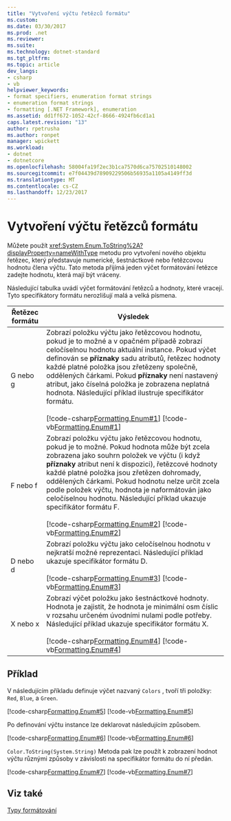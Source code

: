 ```yaml
---
title: "Vytvoření výčtu řetězců formátu"
ms.custom: 
ms.date: 03/30/2017
ms.prod: .net
ms.reviewer: 
ms.suite: 
ms.technology: dotnet-standard
ms.tgt_pltfrm: 
ms.topic: article
dev_langs:
- csharp
- vb
helpviewer_keywords:
- format specifiers, enumeration format strings
- enumeration format strings
- formatting [.NET Framework], enumeration
ms.assetid: dd1ff672-1052-42cf-8666-4924fb6cd1a1
caps.latest.revision: "13"
author: rpetrusha
ms.author: ronpet
manager: wpickett
ms.workload:
- dotnet
- dotnetcore
ms.openlocfilehash: 58004fa19f2ec3b1ca7570d6ca75702510148002
ms.sourcegitcommit: e7f04439d78909229506b56935a1105a4149ff3d
ms.translationtype: MT
ms.contentlocale: cs-CZ
ms.lasthandoff: 12/23/2017
---
```

# <a name="enumeration-format-strings"></a>Vytvoření výčtu řetězců formátu
Můžete použít <xref:System.Enum.ToString%2A?displayProperty=nameWithType> metodu pro vytvoření nového objektu řetězec, který představuje numerické, šestnáctkové nebo řetězcovou hodnotu člena výčtu. Tato metoda přijímá jeden výčet formátování řetězce zadejte hodnotu, která mají být vráceny.  
  
 Následující tabulka uvádí výčet formátování řetězců a hodnoty, které vracejí. Tyto specifikátory formátu nerozlišují malá a velká písmena.  
  
| Řetězec formátu | Výsledek |  
| ------------- | ------ |  
| G nebo g | Zobrazí položku výčtu jako řetězcovou hodnotu, pokud je to možné a v opačném případě zobrazí celočíselnou hodnotu aktuální instance. Pokud výčet definován se **příznaky** sadu atributů, řetězec hodnoty každé platné položka jsou zřetězeny společně, oddělených čárkami. Pokud **příznaky** není nastavený atribut, jako číselná položka je zobrazena neplatná hodnota. Následující příklad ilustruje specifikátor formátu.<br><br>[!code-csharp[Formatting.Enum#1](../../../samples/snippets/csharp/VS_Snippets_CLR/Formatting.Enum/cs/enum1.cs#1)] [!code-vb[Formatting.Enum#1](../../../samples/snippets/visualbasic/VS_Snippets_CLR/Formatting.Enum/vb/enum1.vb#1)] |  
| F nebo f | Zobrazí položku výčtu jako řetězcovou hodnotu, pokud je to možné. Pokud hodnota může být zcela zobrazena jako souhrn položek ve výčtu (i když **příznaky** atribut není k dispozici), řetězcové hodnoty každé platné položka jsou zřetězen dohromady, oddělených čárkami. Pokud hodnotu nelze určit zcela podle položek výčtu, hodnota je naformátován jako celočíselnou hodnotu. Následující příklad ukazuje specifikátor formátu F.<br><br>[!code-csharp[Formatting.Enum#2](../../../samples/snippets/csharp/VS_Snippets_CLR/Formatting.Enum/cs/enum1.cs#2)] [!code-vb[Formatting.Enum#2](../../../samples/snippets/visualbasic/VS_Snippets_CLR/Formatting.Enum/vb/enum1.vb#2)] |  
| D nebo d | Zobrazí položku výčtu jako celočíselnou hodnotu v nejkratší možné reprezentaci. Následující příklad ukazuje specifikátor formátu D.<br><br>[!code-csharp[Formatting.Enum#3](../../../samples/snippets/csharp/VS_Snippets_CLR/Formatting.Enum/cs/enum1.cs#3)] [!code-vb[Formatting.Enum#3](../../../samples/snippets/visualbasic/VS_Snippets_CLR/Formatting.Enum/vb/enum1.vb#3)] |  
| X nebo x | Zobrazí výčet položku jako šestnáctkové hodnoty. Hodnota je zajistit, že hodnota je minimální osm číslic v rozsahu určeném úvodními nulami podle potřeby. Následující příklad ukazuje specifikátor formátu X.<br /><br /> [!code-csharp[Formatting.Enum#4](../../../samples/snippets/csharp/VS_Snippets_CLR/Formatting.Enum/cs/enum1.cs#4)] [!code-vb[Formatting.Enum#4](../../../samples/snippets/visualbasic/VS_Snippets_CLR/Formatting.Enum/vb/enum1.vb#4)] |  
  
## <a name="example"></a>Příklad  
 V následujícím příkladu definuje výčet nazvaný `Colors` , tvoří tři položky: `Red`, `Blue`, a `Green`.  
  
 [!code-csharp[Formatting.Enum#5](../../../samples/snippets/csharp/VS_Snippets_CLR/Formatting.Enum/cs/enum1.cs#5)]
 [!code-vb[Formatting.Enum#5](../../../samples/snippets/visualbasic/VS_Snippets_CLR/Formatting.Enum/vb/enum1.vb#5)]  
  
 Po definování výčtu instance lze deklarovat následujícím způsobem.  
  
 [!code-csharp[Formatting.Enum#6](../../../samples/snippets/csharp/VS_Snippets_CLR/Formatting.Enum/cs/enum1.cs#6)]
 [!code-vb[Formatting.Enum#6](../../../samples/snippets/visualbasic/VS_Snippets_CLR/Formatting.Enum/vb/enum1.vb#6)]  
  
 `Color.ToString(System.String)` Metoda pak lze použít k zobrazení hodnot výčtu různými způsoby v závislosti na specifikátor formátu do ní předán.  
  
 [!code-csharp[Formatting.Enum#7](../../../samples/snippets/csharp/VS_Snippets_CLR/Formatting.Enum/cs/enum1.cs#7)]
 [!code-vb[Formatting.Enum#7](../../../samples/snippets/visualbasic/VS_Snippets_CLR/Formatting.Enum/vb/enum1.vb#7)]  
  
## <a name="see-also"></a>Viz také  
 [Typy formátování](../../../docs/standard/base-types/formatting-types.md)
